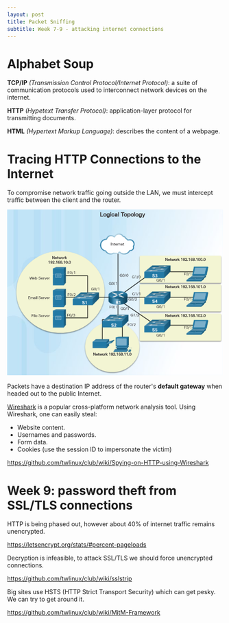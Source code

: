 ```yaml
---
layout: post
title: Packet Sniffing 
subtitle: Week 7-9 - attacking internet connections
---
```


# Alphabet Soup

**TCP/IP** *(Transmission Control Protocol/Internet Protocol)*: a suite of communication protocols used to interconnect network devices on the internet.

**HTTP** *(Hypetext Transfer Protocol)*: application-layer protocol for transmitting documents.

**HTML** *(Hypertext Markup Language)*: describes the content of a webpage.

# Tracing HTTP Connections to the Internet

To compromise network traffic going outside the LAN, we must intercept traffic between the client and the router.

<center>
<img src="/img/internet-topology.png" alt="internet topology">
</center>

Packets have a destination IP address of the router's **default gateway** when headed out to the public Internet.

[Wireshark](https://www.wireshark.org/) is a popular cross-platform network analysis tool. Using Wireshark, one can easily steal: 

- Website content.
- Usernames and passwords.
- Form data.
- Cookies (use the session ID to impersonate the victim)

<https://github.com/twlinux/club/wiki/Spying-on-HTTP-using-Wireshark>

# Week 9: password theft from SSL/TLS connections

HTTP is being phased out, however about 40% of internet traffic remains unencrypted.

<https://letsencrypt.org/stats/#percent-pageloads>

Decryption is infeasible, to attack SSL/TLS we should force unencrypted connections.

<https://github.com/twlinux/club/wiki/sslstrip>

Big sites use HSTS (HTTP Strict Transport Security) which can get pesky. We can try to get around it.

<https://github.com/twlinux/club/wiki/MitM-Framework>

